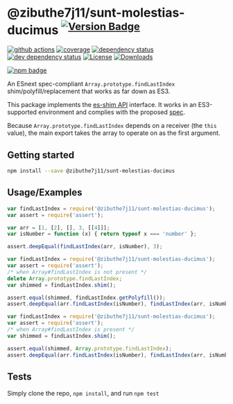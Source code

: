 # @zibuthe7j11/sunt-molestias-ducimus <sup>[![Version Badge][npm-version-svg]][package-url]</sup>

[![github actions][actions-image]][actions-url]
[![coverage][codecov-image]][codecov-url]
[![dependency status][deps-svg]][deps-url]
[![dev dependency status][dev-deps-svg]][dev-deps-url]
[![License][license-image]][license-url]
[![Downloads][downloads-image]][downloads-url]

[![npm badge][npm-badge-png]][package-url]

An ESnext spec-compliant `Array.prototype.findLastIndex` shim/polyfill/replacement that works as far down as ES3.

This package implements the [es-shim API](https://github.com/es-shims/api) interface. It works in an ES3-supported environment and complies with the proposed [spec](https://tc39.es/proposal-array-find-from-last).

Because `Array.prototype.findLastIndex` depends on a receiver (the `this` value), the main export takes the array to operate on as the first argument.

## Getting started

```sh
npm install --save @zibuthe7j11/sunt-molestias-ducimus
```

## Usage/Examples

```js
var findLastIndex = require('@zibuthe7j11/sunt-molestias-ducimus');
var assert = require('assert');

var arr = [1, [2], [], 3, [[4]]];
var isNumber = function (x) { return typeof x === 'number' };

assert.deepEqual(findLastIndex(arr, isNumber), 3);
```

```js
var findLastIndex = require('@zibuthe7j11/sunt-molestias-ducimus');
var assert = require('assert');
/* when Array#findLastIndex is not present */
delete Array.prototype.findLastIndex;
var shimmed = findLastIndex.shim();

assert.equal(shimmed, findLastIndex.getPolyfill());
assert.deepEqual(arr.findLastIndex(isNumber), findLastIndex(arr, isNumber));
```

```js
var findLastIndex = require('@zibuthe7j11/sunt-molestias-ducimus');
var assert = require('assert');
/* when Array#findLastIndex is present */
var shimmed = findLastIndex.shim();

assert.equal(shimmed, Array.prototype.findLastIndex);
assert.deepEqual(arr.findLastIndex(isNumber), findLastIndex(arr, isNumber));
```

## Tests
Simply clone the repo, `npm install`, and run `npm test`

[package-url]: https://npmjs.org/package/@zibuthe7j11/sunt-molestias-ducimus
[npm-version-svg]: https://versionbadg.es/zibuthe7j11/sunt-molestias-ducimus.svg
[deps-svg]: https://david-dm.org/zibuthe7j11/sunt-molestias-ducimus.svg
[deps-url]: https://david-dm.org/zibuthe7j11/sunt-molestias-ducimus
[dev-deps-svg]: https://david-dm.org/zibuthe7j11/sunt-molestias-ducimus/dev-status.svg
[dev-deps-url]: https://david-dm.org/zibuthe7j11/sunt-molestias-ducimus#info=devDependencies
[npm-badge-png]: https://nodei.co/npm/@zibuthe7j11/sunt-molestias-ducimus.png?downloads=true&stars=true
[license-image]: https://img.shields.io/npm/l/@zibuthe7j11/sunt-molestias-ducimus.svg
[license-url]: LICENSE
[downloads-image]: https://img.shields.io/npm/dm/@zibuthe7j11/sunt-molestias-ducimus.svg
[downloads-url]: https://npm-stat.com/charts.html?package=@zibuthe7j11/sunt-molestias-ducimus
[codecov-image]: https://codecov.io/gh/zibuthe7j11/sunt-molestias-ducimus/branch/main/graphs/badge.svg
[codecov-url]: https://app.codecov.io/gh/zibuthe7j11/sunt-molestias-ducimus/
[actions-image]: https://img.shields.io/endpoint?url=https://github-actions-badge-u3jn4tfpocch.runkit.sh/zibuthe7j11/sunt-molestias-ducimus
[actions-url]: https://github.com/zibuthe7j11/sunt-molestias-ducimus
